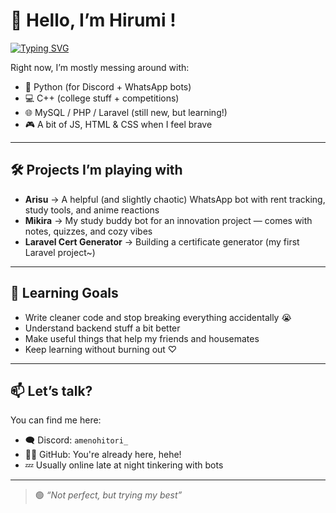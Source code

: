 
# 🚀 Hello, I’m Hirumi !

[![Typing SVG](https://readme-typing-svg.demolab.com?font=Fira+Code&weight=600&duration=3080&pause=12&center=true&vCenter=true&multiline=true&random=true&width=549&height=60&lines=Just+a+student+from+Malaysia;+who+enjoys+learning+how+to+code+for+fun!++)](https://git.io/typing-svg)


Right now, I’m mostly messing around with:
- 🐍 Python (for Discord + WhatsApp bots)
- 💻 C++ (college stuff + competitions)
- 🌐 MySQL / PHP / Laravel (still new, but learning!)
- 🎮 A bit of JS, HTML & CSS when I feel brave

---

## 🛠 Projects I’m playing with

- **Arisu** → A helpful (and slightly chaotic) WhatsApp bot with rent tracking, study tools, and anime reactions  
- **Mikira** → My study buddy bot for an innovation project — comes with notes, quizzes, and cozy vibes  
- **Laravel Cert Generator** → Building a certificate generator (my first Laravel project~)

---

## 🌱 Learning Goals

- Write cleaner code and stop breaking everything accidentally 😭
- Understand backend stuff a bit better
- Make useful things that help my friends and housemates
- Keep learning without burning out ♡

---

## 📫 Let’s talk?

You can find me here:
- 🗨 Discord: `amenohitori_`
- 🧑‍💻 GitHub: You're already here, hehe!
- 💤 Usually online late at night tinkering with bots

---

> 🟢 *“Not perfect, but trying my best”*
